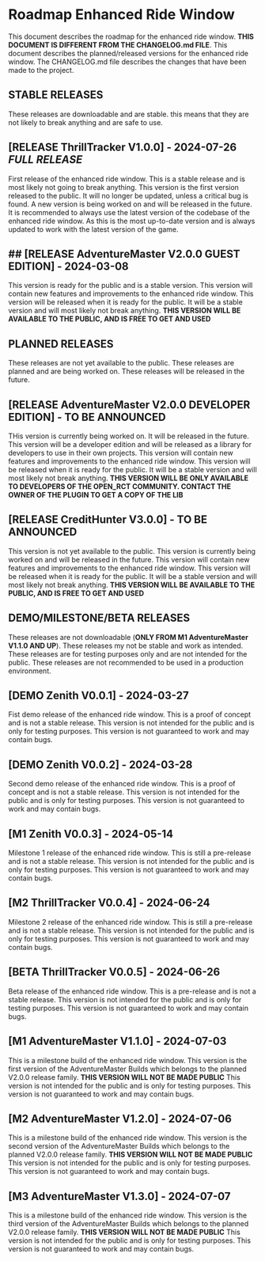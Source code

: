 # Roadmap Enhanced Ride Window
This document describes the roadmap for the enhanced ride window.
**THIS DOCUMENT IS DIFFERENT FROM THE CHANGELOG.md FILE**. This document describes the planned/released versions for the enhanced ride window. 
The CHANGELOG.md file describes the changes that have been made to the project.

## **STABLE RELEASES**

These releases are downloadable and are stable. this means that they are not likely to break anything and are safe to use.


## [RELEASE ThrillTracker V1.0.0] - 2024-07-26 ***FULL RELEASE***
First release of the enhanced ride window. This is a stable release and is most likely not going to break anything.
This version is the first version released to the public.
It will no longer be updated, unless a critical bug is found. A new version is being worked on and will be released in the future.
It is recommended to always use the latest version of the codebase of the enhanced ride window. As this is the most up-to-date version and is always updated to work with the latest version of the game.


## ## [RELEASE AdventureMaster V2.0.0 GUEST EDITION] - 2024-03-08
This version is ready for the public and is a stable version.
This version will contain new features and improvements to the enhanced ride window.
This version will be released when it is ready for the public.
It will be a stable version and will most likely not break anything.
**THIS VERSION WILL BE AVAILABLE TO THE PUBLIC, AND IS FREE TO GET AND USED**

## **PLANNED RELEASES**

These releases are not yet available to the public. These releases are planned and are being worked on. These releases will be released in the future.

##  [RELEASE AdventureMaster V2.0.0 DEVELOPER EDITION] - TO BE ANNOUNCED
THis version is currently being worked on. It will be released in the future.
This version will be a developer edition and will be released as a library for developers to use in their own projects.
This version will contain new features and improvements to the enhanced ride window.
This version will be released when it is ready for the public.
It will be a stable version and will most likely not break anything.
**THIS VERSION WILL BE ONLY AVAILABLE TO DEVELOPERS OF THE OPEN_RCT COMMUNITY. CONTACT THE OWNER OF THE PLUGIN TO GET A COPY OF THE LIB**

## [RELEASE CreditHunter V3.0.0] - TO BE ANNOUNCED
This version is not yet available to the public. This version is currently being worked on and will be released in the future.
This version will contain new features and improvements to the enhanced ride window.
This version will be released when it is ready for the public.
It will be a stable version and will most likely not break anything.
**THIS VERSION WILL BE AVAILABLE TO THE PUBLIC, AND IS FREE TO GET AND USED**


## **DEMO/MILESTONE/BETA RELEASES**

These releases are not downloadable (**ONLY FROM M1 AdventureMaster V1.1.0 AND UP**). These releases my not be stable and work as intended. These releases are for testing purposes only and are not intended for the public. 
These releases are not recommended to be used in a production environment. 

## [DEMO Zenith V0.0.1] - 2024-03-27
Fist demo release of the enhanced ride window.
This is a proof of concept and is not a stable release.
This version is not intended for the public and is only for testing purposes.
This version is not guaranteed to work and may contain bugs.

## [DEMO Zenith V0.0.2] - 2024-03-28
Second demo release of the enhanced ride window.
This is a proof of concept and is not a stable release.
This version is not intended for the public and is only for testing purposes.
This version is not guaranteed to work and may contain bugs.

## [M1 Zenith V0.0.3] - 2024-05-14
Milestone 1 release of the enhanced ride window.
This is still a pre-release and is not a stable release.
This version is not intended for the public and is only for testing purposes.
This version is not guaranteed to work and may contain bugs.

## [M2 ThrillTracker V0.0.4] - 2024-06-24
Milestone 2 release of the enhanced ride window.
This is still a pre-release and is not a stable release.
This version is not intended for the public and is only for testing purposes.
This version is not guaranteed to work and may contain bugs.

## [BETA ThrillTracker V0.0.5] - 2024-06-26
Beta release of the enhanced ride window.
This is a pre-release and is not a stable release.
This version is not intended for the public and is only for testing purposes.
This version is not guaranteed to work and may contain bugs.

## [M1 AdventureMaster V1.1.0] - 2024-07-03
This is a milestone build of the enhanced ride window.
This version is the first version of the AdventureMaster Builds which belongs to the planned V2.0.0 release family.
**THIS VERSION WILL NOT BE MADE PUBLIC**
This version is not intended for the public and is only for testing purposes.
This version is not guaranteed to work and may contain bugs.

## [M2 AdventureMaster V1.2.0] - 2024-07-06
This is a milestone build of the enhanced ride window.
This version is the second version of the AdventureMaster Builds which belongs to the planned V2.0.0 release family.
**THIS VERSION WILL NOT BE MADE PUBLIC**
This version is not intended for the public and is only for testing purposes.
This version is not guaranteed to work and may contain bugs.

## [M3 AdventureMaster V1.3.0] - 2024-07-07
This is a milestone build of the enhanced ride window.
This version is the third version of the AdventureMaster Builds which belongs to the planned V2.0.0 release family.
**THIS VERSION WILL NOT BE MADE PUBLIC**
This version is not intended for the public and is only for testing purposes.
This version is not guaranteed to work and may contain bugs.
